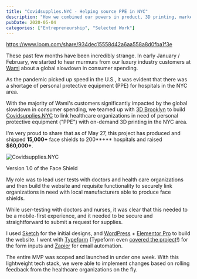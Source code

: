 ```yaml
---
title: "Covidsupplies.NYC - Helping source PPE in NYC"
description: "How we combined our powers in product, 3D printing, marketing and figuring stuff out to source and distribute PPE in NYC."
pubDate: 2020-05-04
categories: ["Entrepreneurship", "Selected Work"]
---
```


https://www.loom.com/share/934dec15558d42a6aa558a8d0fba1f3e

These past few months have been incredibly strange. In early January / February, we started to hear murmurs from our luxury industry customers at [Wami](http://wami.io/) about a global slowdown in consumer spending. 

As the pandemic picked up speed in the U.S., it was evident that there was a shortage of personal protective equipment (PPE) for hospitals in the NYC area.  

With the majority of Wami's customers significantly impacted by the global slowdown in consumer spending, we teamed up with [3D Brooklyn](https://3dbrooklyn.com/) to build [Covidsupplies.NYC](https://covidsupplies.nyc/) to link healthcare organizations in need of personal protective equipment ("PPE") with on-demand 3D printing in the NYC area. 

I'm very proud to share that as of May 27, this project has produced and shipped **15,000+** face shields to 200**+** hospitals and raised **$60,000+**. 

![Covidsupplies.NYC](/images/covidsupplies-nyc-helping-source-ppe-in-nyc-1759632215337.jpg)

Version 1.0 of the Face Shield

My role was to lead user tests with doctors and health care organizations and then build the website and requisite functionality to securely link organizations in need with local manufacturers able to produce face shields. 

While user-testing with doctors and nurses, it was clear that this needed to be a mobile-first experience, and it needed to be secure and straightforward to submit a request for supplies. 

I used [Sketch](https://www.sketch.com/) for the initial designs, and [WordPress](https://wordpress.org/) + [Elementor Pro](https://elementor.com/) to build the website. I went with [Typeform](https://www.typeform.com/) (Typeform even [covered the project](https://www.typeform.com/blog/human-experience/community-kindness-covid19/)!) for the form inputs and [Zapier](https://zapier.com/home) for email automation.

The entire MVP was scoped and launched in under one week. With this lightweight tech stack, we were able to implement changes based on rolling feedback from the healthcare organizations on the fly.